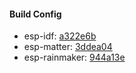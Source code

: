 #### Build Config
- esp-idf: [a322e6b](https://github.com/espressif/esp-idf/tree/a322e6b)
- esp-matter: [3ddea04](https://github.com/espressif/esp-matter/tree/3ddea04)
- esp-rainmaker: [944a13e](https://github.com/espressif/esp-rainmaker/tree/944a13e)
